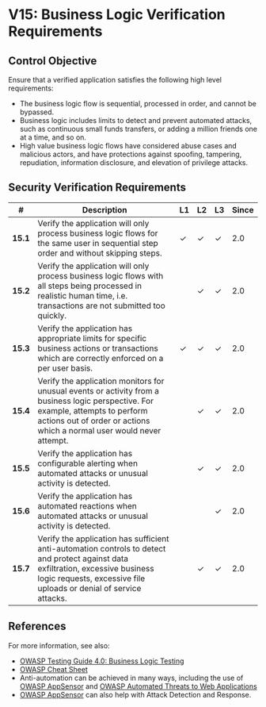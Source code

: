 # V15: Business Logic Verification Requirements

## Control Objective

Ensure that a verified application satisfies the following high level requirements:

* The business logic flow is sequential, processed in order, and cannot be bypassed.
* Business logic includes limits to detect and prevent automated attacks, such as continuous small funds transfers, or adding a million friends one at a time, and so on.
* High value business logic flows have considered abuse cases and malicious actors, and have protections against spoofing, tampering, repudiation, information disclosure, and elevation of privilege attacks.

## Security Verification Requirements

| # | Description | L1 | L2 | L3 | Since |
| --- | --- | --- | --- | -- | -- |
| **15.1** | Verify the application will only process business logic flows for the same user in sequential step order and without skipping steps.  | ✓ | ✓ | ✓ | 2.0 |
| **15.2** | Verify the application will only process business logic flows with all steps being processed in realistic human time, i.e. transactions are not submitted too quickly.  |  | ✓ | ✓ | 2.0 |
| **15.3** | Verify the application has appropriate limits for specific business actions or transactions which are correctly enforced on a per user basis. | ✓ | ✓ | ✓ | 2.0 |
| **15.4** | Verify the application monitors for unusual events or activity from a business logic perspective. For example, attempts to perform actions out of order or actions which a normal user would never attempt. |  | ✓ | ✓ | 2.0 |
| **15.5** | Verify the application has configurable alerting when automated attacks or unusual activity is detected. |  | ✓ | ✓ | 2.0 |
| **15.6** | Verify the application has automated reactions when automated attacks or unusual activity is detected. |  |  | ✓ | 2.0 |
| **15.7** | Verify the application has sufficient anti-automation controls to detect and protect against data exfiltration, excessive business logic requests, excessive file uploads or denial of service attacks. |  | ✓ | ✓ | 2.0 |

## References

For more information, see also:

* [OWASP Testing Guide 4.0: Business Logic Testing](https://www.owasp.org/index.php/Testing_for_business_logic)
* [OWASP Cheat Sheet](https://www.owasp.org/index.php/Business_Logic_Security_Cheat_Sheet)
* Anti-automation can be achieved in many ways, including the use of [OWASP AppSensor](https://www.owasp.org/index.php/OWASP_AppSensor_Project) and [OWASP Automated Threats to Web Applications](https://www.owasp.org/index.php/OWASP_Automated_Threats_to_Web_Applications)
* [OWASP AppSensor](https://www.owasp.org/index.php/OWASP_AppSensor_Project) can also help with Attack Detection and Response.
